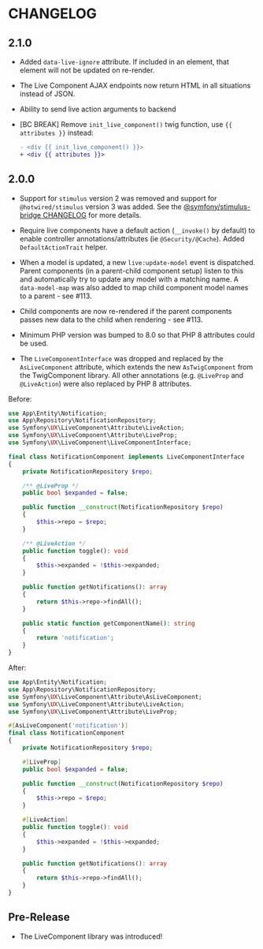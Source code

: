 # CHANGELOG

## 2.1.0

-   Added `data-live-ignore` attribute. If included in an element, that element
    will not be updated on re-render.

-   The Live Component AJAX endpoints now return HTML in all situations
    instead of JSON.

-   Ability to send live action arguments to backend

-   [BC BREAK] Remove `init_live_component()` twig function, use `{{ attributes }}` instead:
    ```diff
    - <div {{ init_live_component() }}>
    + <div {{ attributes }}>
    ```

## 2.0.0

-   Support for `stimulus` version 2 was removed and support for `@hotwired/stimulus`
    version 3 was added. See the [@symfony/stimulus-bridge CHANGELOG](https://github.com/symfony/stimulus-bridge/blob/main/CHANGELOG.md#300)
    for more details.

-   Require live components have a default action (`__invoke()` by default) to enable
    controller annotations/attributes (ie `@Security/@Cache`). Added `DefaultActionTrait`
    helper.

-   When a model is updated, a new `live:update-model` event is dispatched. Parent
    components (in a parent-child component setup) listen to this and automatically
    try to update any model with a matching name. A `data-model-map` was also added
    to map child component model names to a parent - see #113.

-   Child components are now re-rendered if the parent components passes new data
    to the child when rendering - see #113.

-   Minimum PHP version was bumped to 8.0 so that PHP 8 attributes could be used.

-   The `LiveComponentInterface` was dropped and replaced by the `AsLiveComponent` attribute,
    which extends the new `AsTwigComponent` from the TwigComponent library. All
    other annotations (e.g. `@LiveProp` and `@LiveAction`) were also replaced by
    PHP 8 attributes.

Before:

```php
use App\Entity\Notification;
use App\Repository\NotificationRepository;
use Symfony\UX\LiveComponent\Attribute\LiveAction;
use Symfony\UX\LiveComponent\Attribute\LiveProp;
use Symfony\UX\LiveComponent\LiveComponentInterface;

final class NotificationComponent implements LiveComponentInterface
{
    private NotificationRepository $repo;

    /** @LiveProp */
    public bool $expanded = false;

    public function __construct(NotificationRepository $repo)
    {
        $this->repo = $repo;
    }

    /** @LiveAction */
    public function toggle(): void
    {
        $this->expanded = !$this->expanded;
    }

    public function getNotifications(): array
    {
        return $this->repo->findAll();
    }

    public static function getComponentName(): string
    {
        return 'notification';
    }
}
```

After:

```php
use App\Entity\Notification;
use App\Repository\NotificationRepository;
use Symfony\UX\LiveComponent\Attribute\AsLiveComponent;
use Symfony\UX\LiveComponent\Attribute\LiveAction;
use Symfony\UX\LiveComponent\Attribute\LiveProp;

#[AsLiveComponent('notification')]
final class NotificationComponent
{
    private NotificationRepository $repo;

    #[LiveProp]
    public bool $expanded = false;

    public function __construct(NotificationRepository $repo)
    {
        $this->repo = $repo;
    }

    #[LiveAction]
    public function toggle(): void
    {
        $this->expanded = !$this->expanded;
    }

    public function getNotifications(): array
    {
        return $this->repo->findAll();
    }
}
```

## Pre-Release

-   The LiveComponent library was introduced!
